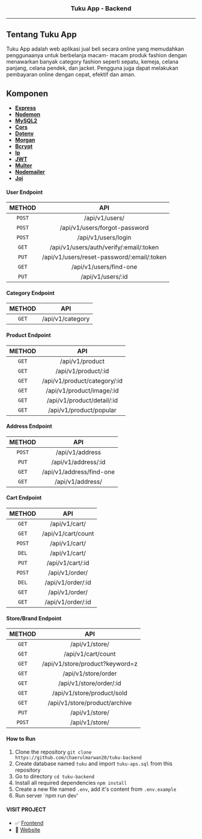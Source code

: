 <h3 align="center">Tuku App - Backend</h3>

---

## Tentang Tuku App

Tuku App adalah web aplikasi jual beli secara online yang memudahkan penggunaanya untuk berbelanja macam- macam produk fashion dengan menawarkan banyak category fashion seperti sepatu, kemeja, celana panjang, celana pendek, dan jacket. Pengguna juga dapat melakukan pembayaran online dengan cepat, efektif dan aman.

## Komponen

- **[Express](https://expressjs.com/)**
- **[Nodemon](https://www.npmjs.com/package/nodemon)**
- **[MySQL2](https://www.npmjs.com/package/mysql2)**
- **[Cors](https://www.npmjs.com/package/cors)**
- **[Dotenv](https://www.npmjs.com/package/dotenv)**
- **[Morgan](https://www.npmjs.com/package/morgan)**
- **[Bcrypt](https://www.npmjs.com/package/bcrypt)**
- **[Ip](https://www.npmjs.com/package/ip)**
- **[JWT](https://www.npmjs.com/package/jsonwebtoken)**
- **[Multer](https://www.npmjs.com/package/multer)**
- **[Nodemailer](https://www.npmjs.com/package/nodemailer)**
- **[Joi](https://www.npmjs.com/package/joi)**

#### User Endpoint

| METHOD |                    API                     |
| :----: | :----------------------------------------: |
| `POST` |               /api/v1/users/               |
| `POST` |       /api/v1/users/forgot-password        |
| `POST` |            /api/v1/users/login             |
| `GET`  |  /api/v1/users/auth/verify/:email/:token   |
| `PUT`  | /api/v1/users/reset-password/:email/:token |
| `GET`  |           /api/v1/users/find-one           |
| `PUT`  |             /api/v1/users/:id              |

#### Category Endpoint

| METHOD |       API        |
| :----: | :--------------: |
| `GET`  | /api/v1/category |

#### Product Endpoint

| METHOD |             API              |
| :----: | :--------------------------: |
| `GET`  |       /api/v1/product        |
| `GET`  |     /api/v1/product/:id      |
| `GET`  | /api/v1/product/category/:id |
| `GET`  |  /api/v1/product/image/:id   |
| `GET`  |  /api/v1/product/detail/:id  |
| `GET`  |   /api/v1/product/popular    |

#### Address Endpoint

| METHOD |           API            |
| :----: | :----------------------: |
| `POST` |     /api/v1/address      |
| `PUT`  |   /api/v1/address/:id    |
| `GET`  | /api/v1/address/find-one |
| `GET`  |     /api/v1/address/     |

#### Cart Endpoint

| METHOD |        API         |
| :----: | :----------------: |
| `GET`  |   /api/v1/cart/    |
| `GET`  | /api/v1/cart/count |
| `POST` |   /api/v1/cart/    |
| `DEL`  |   /api/v1/cart/    |
| `PUT`  |  /api/v1/cart/:id  |
| `POST` |   /api/v1/order/   |
| `DEL`  | /api/v1/order/:id  |
| `GET`  |   /api/v1/order/   |
| `GET`  | /api/v1/order/:id  |

#### Store/Brand Endpoint

| METHOD |               API               |
| :----: | :-----------------------------: |
| `GET`  |         /api/v1/store/          |
| `GET`  |       /api/v1/cart/count        |
| `GET`  | /api/v1/store/product?keyword=z |
| `GET`  |       /api/v1/store/order       |
| `GET`  |     /api/v1/store/order/:id     |
| `GET`  |   /api/v1/store/product/sold    |
| `GET`  |  /api/v1/store/product/archive  |
| `PUT`  |         /api/v1/store/          |
| `POST` |         /api/v1/store/          |

#### How to Run

1. Clone the repository `git clone https://github.com/chaerulmarwan20/tuku-backend`
2. Create database named `tuku` and import `tuku-aps.sql` from this repository
3. Go to directory `cd tuku-backend`
4. Install all required dependencies `npm install`
5. Create a new file named `.env`, add it's content from `.env.example`
6. Run server `npm run dev'

#### VISIT PROJECT

- :white_check_mark: [Frontend](https://github.com/ErwinSaputraSulistio/Tuku-FE)
- :rocket: [Website]()
